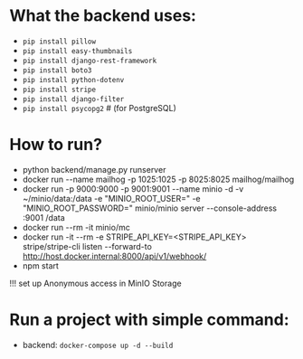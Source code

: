 # What the backend uses:
 * `pip install pillow`
 * `pip install easy-thumbnails`
 * `pip install django-rest-framework`
 * `pip install boto3`
 * `pip install python-dotenv`
 * `pip install stripe`
 * `pip install django-filter`
 * `pip install psycopg2`   # (for PostgreSQL)


# How to run? 
 * python backend/manage.py runserver 
 * docker run --name mailhog -p 1025:1025 -p 8025:8025 mailhog/mailhog 
 * docker run -p 9000:9000 -p 9001:9001 --name minio -d -v ~/minio/data:/data -e "MINIO_ROOT_USER=<user>" -e "MINIO_ROOT_PASSWORD=<password>" minio/minio server --console-address :9001 /data 
 * docker run --rm -it minio/mc 
 * docker run -it --rm -e STRIPE_API_KEY=<STRIPE_API_KEY> stripe/stripe-cli listen --forward-to http://host.docker.internal:8000/api/v1/webhook/ 
 * npm start

!!! set up Anonymous access in MinIO Storage 


# Run a project with simple command:
 * backend:  `docker-compose up -d --build`
